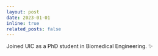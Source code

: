 ```yaml
---
layout: post
date: 2023-01-01
inline: true
related_posts: false
---
```


Joined UIC as a PhD student in Biomedical Engineering. :sparkles:
